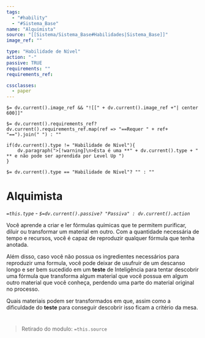 ```yaml
---
tags:
  - "#hability"
  - "#Sistema_Base"
name: "Alquimista"
source: "[[Sistema/Sistema_Base#Habilidades|Sistema_Base]]"
image_ref: ""

type: "Habilidade de Nível"
action: "-"
passive: TRUE
requirements: ""
requirements_ref:  

cssclasses:
  - paper
---
```

`$= dv.current().image_ref && "![[" + dv.current().image_ref +"| center 600]]"`


`$= dv.current().requirements_ref? dv.current().requirements_ref.map(ref => "==Requer " + ref+ "==").join(" ") : ""`

```dataviewjs
if(dv.current().type != "Habilidade de Nível"){
	dv.paragraph(">[!warning]\n>Esta é uma **" + dv.current().type + " ** e não pode ser aprendida por Level Up ")
}
```


`$= dv.current().type == "Habilidade de Nível"? "" : ""`
# Alquimista
*`=this.type` - `$=dv.current().passive? "Passiva" : dv.current().action`*

Você aprende a criar e ler fórmulas químicas que te permitem purificar, diluir ou transformar um material em outro. Com a quantidade necessária de tempo e recursos, você é capaz de reproduzir qualquer fórmula que tenha anotada. 

Além disso, caso você não possua os ingredientes necessários para reproduzir uma formula, você pode deixar de usufruir de um descanso longo e ser bem sucedido em um **teste** de Inteligência para tentar descobrir uma fórmula que transforma algum material que você possua em algum outro material que você conheça, perdendo uma parte do material original no processo. 

Quais materiais podem ser transformados em que, assim como a dificuldade do **teste** para conseguir descobrir isso ficam a critério da mesa.


#
> Retirado do modulo: `=this.source`